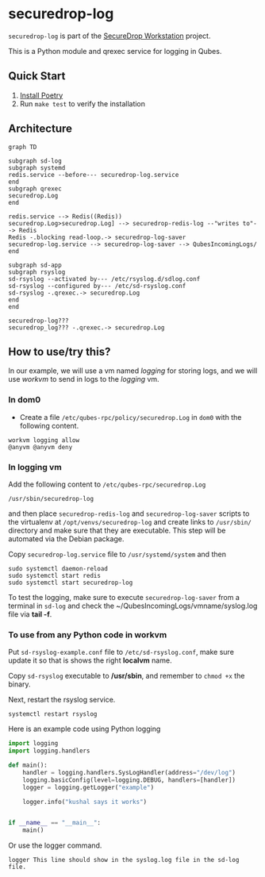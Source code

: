 # securedrop-log

`securedrop-log` is part of the [SecureDrop
Workstation](https://github.com/freedomofpress/securedrop-workstation) project.

This is a Python module and qrexec service for logging in Qubes.

## Quick Start

1. [Install Poetry](https://python-poetry.org/docs/#installing-with-the-official-installer)
2. Run `make test` to verify the installation

## Architecture

```mermaid
graph TD

subgraph sd-log
subgraph systemd
redis.service --before--- securedrop-log.service
end
subgraph qrexec
securedrop.Log
end

redis.service --> Redis((Redis))
securedrop.Log>securedrop.Log] --> securedrop-redis-log --"writes to"--> Redis
Redis -.blocking read-loop.-> securedrop-log-saver
securedrop-log.service --> securedrop-log-saver --> QubesIncomingLogs/
end

subgraph sd-app
subgraph rsyslog
sd-rsyslog --activated by--- /etc/rsyslog.d/sdlog.conf
sd-rsyslog --configured by--- /etc/sd-rsyslog.conf
sd-rsyslog -.qrexec.-> securedrop.Log
end
end

securedrop-log???
securedrop_log??? -.qrexec.-> securedrop.Log
```

## How to use/try this?

In our example, we will use a vm named *logging* for storing logs, and we will use
*workvm* to send in logs to the *logging* vm.

### In dom0

- Create a file `/etc/qubes-rpc/policy/securedrop.Log` in `dom0` with the following content.

```
workvm logging allow
@anyvm @anyvm deny
```

### In logging vm

Add the following content to `/etc/qubes-rpc/securedrop.Log`

```
/usr/sbin/securedrop-log
```

and then place `securedrop-redis-log` and `securedrop-log-saver` scripts to the
virtualenv at `/opt/venvs/securedrop-log` and create links to `/usr/sbin/`
directory and make sure that they are executable. This step will be automated via
the Debian package.


Copy `securedrop-log.service` file to `/usr/systemd/system` and then

```
sudo systemctl daemon-reload
sudo systemctl start redis
sudo systemctl start securedrop-log
```

To test the logging, make sure to execute `securedrop-log-saver` from a terminal in `sd-log`
and check the ~/QubesIncomingLogs/vmname/syslog.log file via **tail -f**.


### To use from any Python code in workvm

Put `sd-rsyslog-example.conf` file to `/etc/sd-rsyslog.conf`, make sure update
it so that is shows the right **localvm** name.

Copy `sd-rsyslog` executable to **/usr/sbin**, and remember to `chmod +x`
the binary.

Next, restart the rsyslog service.

```
systemctl restart rsyslog
```


Here is an example code using Python logging

```Python
import logging
import logging.handlers

def main():
    handler = logging.handlers.SysLogHandler(address="/dev/log")
    logging.basicConfig(level=logging.DEBUG, handlers=[handler])
    logger = logging.getLogger("example")

    logger.info("kushal says it works")


if __name__ == "__main__":
    main()

```

Or use the logger command.

```
logger This line should show in the syslog.log file in the sd-log file.
```
